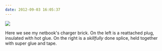 ```yaml
---
date: 2012-09-03 16:05:37
---
```


[![](http://www.hackniac.com/blog/wp-content/uploads/2012/09/charger_fix-1024x881.jpg)](http://www.hackniac.com/blog/wp-content/uploads/2012/09/charger_fix.jpg)

Here we see my netbook's charger brick. On the left is a reattached plug, insulated with hot glue. On the right is a _skillfully_ done splice, held together with super glue and tape.
